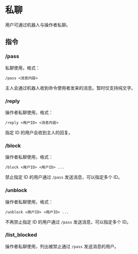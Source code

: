 # 私聊

用户可通过机器人与操作者私聊。

## 指令

### /pass

私聊使用，格式：

```
/pass <消息内容>
```

主人会通过机器人收到命令使用者发来的消息。暂时仅支持纯文字。

### /reply
操作者私聊使用，格式：

```
/reply <用户ID> <消息内容>
```

指定 ID 的用户会收到主人的回复。

### /block

操作者私聊使用，格式：

```
/block <用户ID> <用户ID> ...
```

禁止指定 ID 的用户通过 `/pass` 发送消息，可以指定多个 ID。

### /unblock

操作者私聊使用，格式：

```
/unblock <用户ID> <用户ID> ...
```

不再禁止指定 ID 的用户通过 `/pass` 发送消息，可以指定多个 ID。

### /list_blocked

操作者私聊使用，列出被禁止通过 `/pass` 发送消息的用户。
